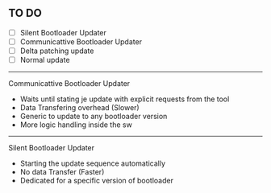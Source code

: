 ## TO DO 
- [ ] Silent Bootloader Updater
- [ ] Communicattive Bootloader Updater
- [ ] Delta patching update
- [ ] Normal update
---------------------------------
Communicattive Bootloader Updater 
- Waits until stating je update with explicit requests from the tool
- Data Transfering overhead (Slower)
- Generic to update to any bootloader version
- More logic handling inside the sw
 -----------------------------------
 Silent Bootloader Updater 
- Starting the update sequence automatically
- No data Transfer (Faster)
- Dedicated for a specific version of bootloader 

